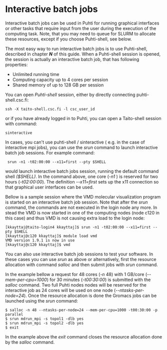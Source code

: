 # Interactive batch jobs
Interactive batch jobs can be used in Puhti for running graphical interfaces or other tasks that require input from the user during the execution of the computing task. Note, that you may need to queue for SLURM to allocate these resources, except if you choose Puhti-shell, see below.

The most easy way to run interactive batch jobs is to use Puhti-shell, described in chapter ***N*** of this guide. When a Puhti-shell session is opened, the session is actually an interactive batch job, that has following properties:

- Unlimited running time
- Computing capacity up to 4 cores per session
- Shared memory of up to 128 GB per session

You can open *Puhti-shell* session, either by directly connecting puhti-shell.csc.fi:
```batch
ssh -X taito-shell.csc.fi -l csc_user_id
```
or if you have already logged in to Puhti, you can open a Taito-shell session with command:
```batch
sinteractive
```

In cases, you can't use puhti-shell / sinteractive ( e.g. in the case of interactive mpi jobs), you can use the *srun* command to launch interactive batch job sessions. For example command:
```batch
 srun -n1 -t02:00:00 --x11=first --pty $SHELL
```
would launch interactive batch jobs session, running the default command shell <var>($SHELL)</var>. In the command above, one core (<var>-n1</var> ) is reserved for two hours (<var>-t02:00:00</var>). The definition <var>--x11=first</var> sets up the x11 connection so that graphical user interfaces can be used.

Bellow is a sample session where the VMD molecular visualization program is started on an interactive batch job session. Note that after the *srun* command, the commands are not executed in the login node any more. In stead the VMD is now started in one of the computing nodes (node c120 in this case) and thus VMD is not causing extra load to the login node:
```
[kkayttaj@taito-login4 kkayttaj]$ srun -n1 -t02:00:00 --x11=first --pty $SHELL
[kkayttaj@c120 kkayttaj]$ module load vmd
VMD version 1.9.1 is now in use
[kkayttaj@c120 kkayttaj]$ vmd
```

You can also use interactive batch job sessions to test your software. In these cases you can use *srun* as above or alternatively, first the resource allocation with command *salloc* and then submit jobs with *srun* command.

In the example bellow a request for 48 cores (<var>-n</var> 48) with 1 GB/core (<var>--mem-per-cpu=1000</var>) for 30 minutes (<var>-t00:30:00</var>) is submitted with the *salloc* command. Two full Puhti nodes nodes will be reserved for the interactive job as 24 cores will be used on one node (<var>--ntasks-per-node=24</var>). Once the resource allocation is done the Gromacs jobs can be launched using the *srun* command:
```
$ salloc -n 48 --ntasks-per-node=24 --mem-per-cpu=1000 -t00:30:00 -p parallel
$ srun mdrun_mpi -s topol1 -dlb yes
$ srun mdrun_mpi -s topol2 -dlb yes
$ exit
```
In the example above the *exit* command closes the resource allocation done by the *salloc* command.

